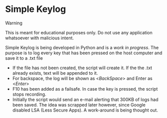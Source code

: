 # Simple Keylog
>[!WARNING]
> This is meant for educational purposes only. Do not use any application whatsoever with malicious intent.

Simple Keylog is being developed in Python and is a *work in progress*. The purpose is to log every key that has been pressed on the host computer and save it to a .txt file
- If the file has not been created, the script will create it. If the the .txt already exists, text will be appended to it.
- For backspace, the log will be shown as <*BackSpace*> and Enter as <*Enter*>
- F10 has been added as a failsafe. In case the key is pressed, the script stops recording.
- Initially the script would send an e-mail alerting that 300KB of logs had been saved. The idea was scrapped later however, since Google disabled LSA (Less Secure Apps). A work-around is being thought out.

